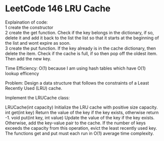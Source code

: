 # LeetCode 146 LRU Cache
Explaination of code:  
1 create the constructor  
2 create the get function. Check if the key belongs in the dictionary, if so, delete it and add it back to the list the list so that it starts at the beginning of the list and wont expire as soon.  
3 create the put function. If the key already is in the cache dictionary, then delete the item. Check if the cache is full, if so then pop off the oldest item. Then add the new key.

Time Efficiency: O(1) because I am using hash tables which have O(1) lookup efficency

Problem:
Design a data structure that follows the constraints of a Least Recently Used (LRU) cache.

Implement the LRUCache class:

LRUCache(int capacity) Initialize the LRU cache with positive size capacity.
int get(int key) Return the value of the key if the key exists, otherwise return -1.
void put(int key, int value) Update the value of the key if the key exists. Otherwise, add the key-value pair to the cache. If the number of keys exceeds the capacity from this operation, evict the least recently used key.
The functions get and put must each run in O(1) average time complexity.

